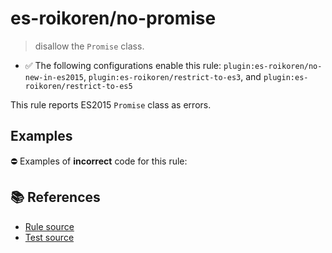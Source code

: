 # es-roikoren/no-promise
> disallow the `Promise` class.

- ✅ The following configurations enable this rule: `plugin:es-roikoren/no-new-in-es2015`, `plugin:es-roikoren/restrict-to-es3`, and `plugin:es-roikoren/restrict-to-es5`

This rule reports ES2015 `Promise` class as errors.

## Examples

⛔ Examples of **incorrect** code for this rule:

<eslint-playground type="bad" code="/*eslint es-roikoren/no-promise: error */
let p = new Promise()
" />

## 📚 References

- [Rule source](https://github.com/roikoren755/eslint-plugin-es/blob/v0.0.1/src/rules/no-promise.ts)
- [Test source](https://github.com/roikoren755/eslint-plugin-es/blob/v0.0.1/tests/src/rules/no-promise.ts)
